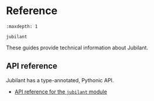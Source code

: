 # Reference

```{toctree}
:maxdepth: 1

jubilant
```

These guides provide technical information about Jubilant.


## API reference

Jubilant has a type-annotated, Pythonic API.

* [API reference for the `jubilant` module](./jubilant)
